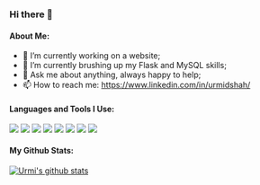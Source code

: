 ### Hi there 👋

<!--
**urmiii/urmiii** is a ✨ _special_ ✨ repository because its `README.md` (this file) appears on your GitHub profile.
-->

#### About Me:

- 🔭 I’m currently working on a website; 
- 🌱 I’m currently brushing up my Flask and MySQL skills;
- 💬 Ask me about anything, always happy to help;
- 📫 How to reach me: https://www.linkedin.com/in/urmidshah/


#### Languages and Tools I Use:
![](https://img.icons8.com/dusk/28/000000/python.png)
![](https://img.icons8.com/nolan/28/html-5.png)
![](https://img.icons8.com/dusk/28/000000/css3.png)
![](https://img.icons8.com/fluent/28/000000/sublime-text.png)
![](https://img.icons8.com/clouds/32/000000/office-365.png)
![](https://img.icons8.com/dusk/28/000000/anaconda.png)
![](https://img.icons8.com/ios/28/000000/mysql-logo.png)
![](https://img.icons8.com/color/28/000000/javascript.png)


#### My Github Stats:
[![Urmi's github stats](https://github-readme-stats.vercel.app/api?username=urmiii&count_private=true&show_icons=true&theme=radical&hide_rank=false)](https://github.com/anuraghazra/github-readme-stats)
